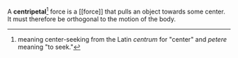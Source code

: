 A **centripetal**[^ety] force is a [[force]] that pulls an object towards some center. It must therefore be orthogonal to the motion of the body.

[^ety]: meaning center-seeking from the Latin _centrum_ for "center" and _petere_ meaning "to seek."